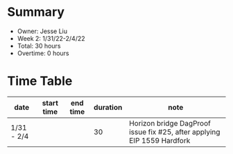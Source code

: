 # Summary
* Owner: Jesse Liu
* Week 2: 1/31/22-2/4/22
* Total: 30 hours
* Overtime: 0 hours

# Time Table
| date  | start time  | end time | duration  |  note |
|---|---|---|---|---|
| 1/31 - 2/4 ||| 30 | Horizon bridge DagProof issue fix #25, after applying EIP 1559 Hardfork |
